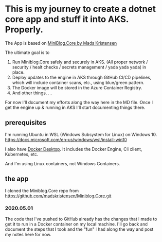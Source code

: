 # This is my journey to create a dotnet core app and stuff it into AKS. Properly.

The App is based on [MiniBlog.Core by Mads Kristensen](https://github.com/madskristensen/Miniblog.Core)

The ultimate goal is to 
1. Run Miniblog.Core safely and securely in AKS. (All proper network / security / healt checks / secrets management / yada yada yada) in place.
1. Deploy updates to the engine in AKS through GitHub CI/CD pipelines, which will include container scans, etc., using blue/green pattern. 
1. The Docker image will be stored in the Azure Container Registry.
1. And other things. . . 

For now I'll document my efforts along the way here in the MD file. Once I get the engine up & running in AKS I'll start documenting things there. 

## prerequisites

I'm running Ubuntu in WSL (Windows Subsystem for Linux) on Windows 10. 
https://docs.microsoft.com/en-us/windows/wsl/install-win10

I also have [Docker Desktop](https://docs.docker.com/docker-for-windows/install/). It includes the Docker Engine, Cli client, Kubernetes, etc. 

And I'm using Linux containers, not Windows Containers.

## the app

I cloned the Miniblog.Core repo from  https://github.com/madskristensen/Miniblog.Core.git

### 2020.05.01

The code that I've pushed to GitHub already has the changes that I made to get it to run in a Docker container on my local machine. I'll go back and document the steps that I took and the "fun" I had along the way and post my notes here for now.

